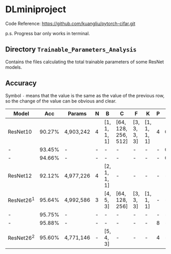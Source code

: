 # DLminiproject

Code Reference: https://github.com/kuangliu/pytorch-cifar.git

p.s. Progress bar only works in terminal.

## Directory `Trainable_Parameters_Analysis`

Contains the files calculating the total trainable parameters of some ResNet models.

## Accuracy

Symbol `-` means that the value is the same as the value of the previous row, so the change of the value can be obvious and clear.

| Model  | Acc  |Params   |N|B           | C                 | F          | K          |P|LR   |E|
|--------|------|---------|-|------------|-------------------|------------|------------|-|-----|---|
|ResNet10|90.27%|4,903,242|4|[1, 1, 1, 1]|[64, 128, 256, 512]|[3, 3, 3, 3]|[1, 1, 1, 1]|4|0.001|200|
|-|93.45%|-        |-|-           |-                  |-           |-           |-|0.01 |-|
|-|94.66%|-        |-|-           |-                  |-           |-           |-|0.1  |-|
|ResNet12|92.12%|4,977,226|4|[2, 1, 1, 1]|-                  |-           |-           |-|-    |-|
|ResNet26<sup>1|95.64%|4,992,586|3|[4, 5, 3]   |[64, 128, 256]     |[3, 3, 3]   |[1, 1, 1]   |-|-    |-|
|-|95.75%|-        |-|-           |-                  |-           |-           |-|-    |400|
|-|95.88%|-        |-|-           |-                  |-           |-           |8|-    |200|
|ResNet26<sup>2|95.60%|4,771,146|-|[5, 4, 3]   |-                  |-           |-           |4|-    |-|
